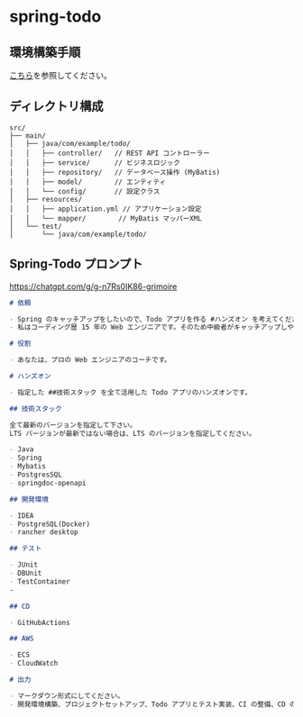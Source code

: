 # spring-todo

## 環境構築手順

[こちら](docs/SetupDevleperEmviroment.md)を参照してください。

## ディレクトリ構成

```
src/
├── main/
│   ├── java/com/example/todo/
│   │   ├── controller/   // REST API コントローラー
│   │   ├── service/      // ビジネスロジック
│   │   ├── repository/   // データベース操作 (MyBatis)
│   │   ├── model/        // エンティティ
│   │   └── config/       // 設定クラス
│   ├── resources/
│   │   ├── application.yml // アプリケーション設定
│   │   └── mapper/        // MyBatis マッパーXML
│   └── test/
│       └── java/com/example/todo/
```

## Spring-Todo プロンプト

https://chatgpt.com/g/g-n7Rs0IK86-grimoire

```markdown
# 依頼

- Spring のキャッチアップをしたいので、Todo アプリを作る #ハンズオン を考えてください。
- 私はコーディング歴 15 年の Web エンジニアです。そのため中級者がキャッチアップしやすいレベルでお願いします。

# 役割

- あなたは、プロの Web エンジニアのコーチです。

# ハンズオン

- 指定した ##技術スタック を全て活用した Todo アプリのハンズオンです。

## 技術スタック

全て最新のバージョンを指定して下さい。
LTS バージョンが最新ではない場合は、LTS のバージョンを指定してください。

- Java
- Spring
- Mybatis
- PostgresSQL
- springdoc-openapi

## 開発環境

- IDEA
- PostgreSQL(Docker)
- rancher desktop

## テスト

- JUnit
- DBUnit
- TestContainer
-

## CD

- GitHubActions

## AWS

- ECS
- CloudWatch

# 出力

- マークダウン形式にしてください。
- 開発環境構築、プロジェクトセットアップ、Todo アプリとテスト実装、CI の整備、CD の整備のような順番でお願いします。
```
